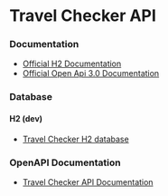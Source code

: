 # Travel Checker API

### Documentation

* [Official H2 Documentation](https://www.h2database.com/html/main.html)
* [Official Open Api 3.0 Documentation](https://swagger.io/specification/)

### Database
#### H2 (dev)

* [Travel Checker H2 database](http://localhost:8085/api/v1/travel-checker/h2-console)

### OpenAPI Documentation

* [Travel Checker API Documentation](http://localhost:8085/api/v1/travel-checker/v3/api-docs)
